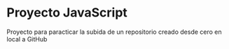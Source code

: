 # Proyecto JavaScript

Proyecto para paracticar la subida de un repositorio
creado desde cero en local a GitHub
